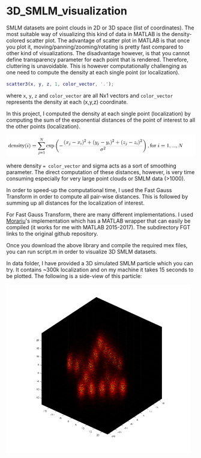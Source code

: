 # 3D_SMLM_visualization

SMLM datasets are point clouds in 2D or 3D space (list of coordinates).
The most suitable way of visualizing this kind of data in MATLAB is the density-colored scatter plot. The advantage of scatter plot in MATLAB is that once you plot it, moving/panning/zooming/rotating is pretty fast compared to other kind of visualizations. The disadvantage however, is that you cannot define transparency parameter for each point that is rendered. Therefore, cluttering is unavoidable.
This is however computationally challenging as one need to compute the density at each single point (or localization).   
```matlab
scatter3(x, y, z, 1, color_vector, '.');
```
where `x`, `y`, `z` and `color_vector` are all Nx1 vectors and `color_vector` represents the density at each (x,y,z) coordinate.  

In this project, I computed the density at each single point (localization) by computing the sum of the exponential distances of the point of interest to all the other points (localization).

![density equation](img/eq_density.png)

where density `= color_vector` and sigma acts as a sort of smoothing parameter. The direct computation of these distances, however, is very time consuming especially for very large point clouds or SMLM data (>1000).

In order to speed-up the computational time, I used the Fast Gauss Transform in order to compute all pair-wise distances. This is followed by summing up all distances for the localization of interest.

For Fast Gauss Transform, there are many different implementations. I used [Morariu](https://github.com/vmorariu/figtree)'s  implementation which has a MATLAB wrapper that can easily be compiled (it works for me with MATLAB 2015-2017).
The subdirectory FGT links to the original github repository.

Once you download the above library and compile the required mex files, you can run script.m in order to visualize 3D SMLM datasets.

In data folder, I have provided a 3D simulated SMLM particle which you can try. It contains ~300k localization and on my machine it takes 15 seconds to be plotted. The following is a side-view of this particle:

![density equation](img/visulaization.png)